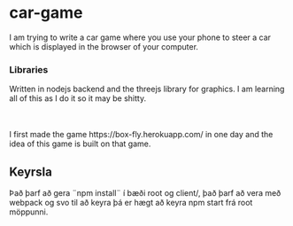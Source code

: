 # car-game

I am trying to write a car game where you use your phone to steer a car which is displayed in the browser of your computer.

### Libraries 

Written in nodejs backend and the threejs library for graphics. I am learning all of this as I do it so it may be shitty.

<br />
<br />
I first made the game https://box-fly.herokuapp.com/ in one day and the idea of this game is built on that game.


## Keyrsla
Það þarf að gera ¨npm install¨ í bæði root og client/, það þarf að vera með webpack og svo til að keyra þá er hægt að keyra npm start frá root möppunni.
